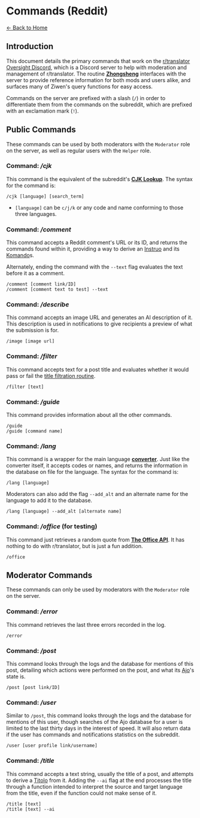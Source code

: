 # Commands (Reddit)

[← Back to Home](./index.md)

## Introduction

This document details the primary commands that work on the [r/translator Oversight Discord](https://discord.gg/VBAqzmw9WH), which is a Discord server to help with moderation and management of r/translator. The routine **[Zhongsheng](https://en.wikipedia.org/wiki/Ban_Chao)** interfaces with the server to provide reference information for both mods and users alike, and surfaces many of Ziwen's query functions for easy access.

Commands on the server are prefixed with a slash (`/`) in order to differentiate them from the commands on the subreddit, which are prefixed with an exclamation mark (`!`).

## Public Commands

These commands can be used by both moderators with the `Moderator` role on the server, as well as regular users with the `Helper` role. 

### Command: */cjk*

This command is the equivalent of the subreddit's **[CJK Lookup](./lookup.md)**. The syntax for the command is:

```
/cjk [language] [search_term]
```

* `[language]` can be `c/j/k` or any code and name conforming to those three languages.

### Command: */comment*

This command accepts a Reddit comment's URL or its ID, and returns the commands found within it, providing a way to derive an [Instruo](./models.md) and its [Komando](./models.md)s.

Alternately, ending the command with the `--text` flag evaluates the text before it as a comment. 

```
/comment [comment link/ID]
/comment [comment text to test] --text
```

### Command: */describe*

This command accepts an image URL and generates an AI description of it. This description is used in notifications to give recipients a preview of what the submission is for.

```
/image [image url]
```

### Command: */filter*

This command accepts text for a post title and evaluates whether it would pass or fail the [title filtration routine](./title_processing.md).

```
/filter [text]
```

### Command: */guide*

This command provides information about all the other commands. 

```
/guide
/guide [command name]
```

### Command: */lang*

This command is a wrapper for the main language **[converter](./language_processing.md)**. Just like the converter itself, it accepts codes or names, and returns the information in the database on file for the language. The syntax for the command is:

```
/lang [language]
```

Moderators can also add the flag `--add_alt` and an alternate name for the language to add it to the database.

```
/lang [language] --add_alt [alternate name]
```

### Command: */office* (for testing)

This command just retrieves a random quote from **[The Office API](https://akashrajpurohit.github.io/the-office-api/)**. It has nothing to do with r/translator, but is just a fun addition.

```
/office
```

## Moderator Commands

These commands can only be used by moderators with the `Moderator` role on the server.

### Command: */error*

This command retrieves the last three errors recorded in the log.

```
/error
```

### Command: */post*

This command looks through the logs and the database for mentions of this post, detailing which actions were performed on the post, and what its [Ajo](./models.md)'s state is. 

```
/post [post link/ID]
```

### Command: */user*

Similar to `/post`, this command looks through the logs and the database for mentions of this user, though searches of the Ajo database for a user is limited to the last thirty days in the interest of speed. It will also return data if the user has commands and notifications statistics on the subreddit.

```
/user [user profile link/username]
```

### Command: */title*

This command accepts a text string, usually the title of a post, and attempts to derive a [Titolo](./models.md) from it. Adding the `--ai` flag at the end processes the title through a function intended to interpret the source and target language from the title, even if the function could not make sense of it.

```
/title [text]
/title [text] --ai
```

